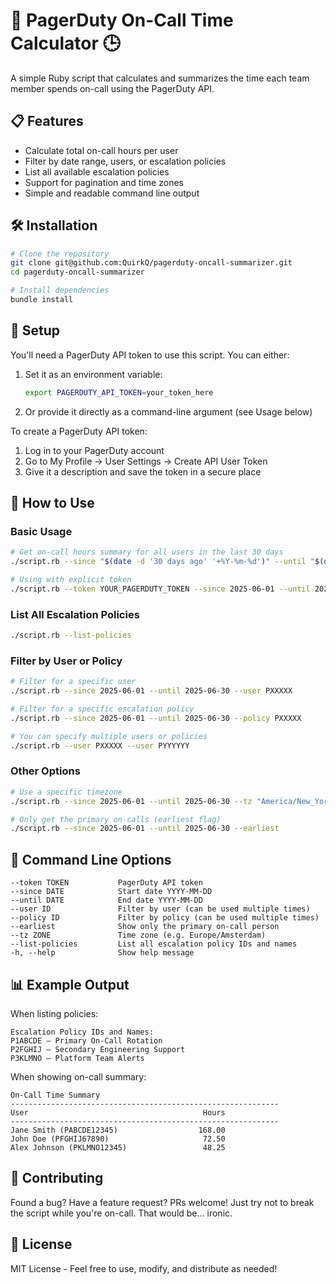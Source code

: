 # 🚨 PagerDuty On-Call Time Calculator 🕒

A simple Ruby script that calculates and summarizes the time each team member spends on-call using the PagerDuty API.

## 📋 Features

- Calculate total on-call hours per user
- Filter by date range, users, or escalation policies
- List all available escalation policies
- Support for pagination and time zones
- Simple and readable command line output

## 🛠️ Installation

```bash
# Clone the repository
git clone git@github.com:QuirkQ/pagerduty-oncall-summarizer.git
cd pagerduty-oncall-summarizer

# Install dependencies
bundle install
```

## 🔑 Setup

You'll need a PagerDuty API token to use this script. You can either:

1. Set it as an environment variable:
   ```bash
   export PAGERDUTY_API_TOKEN=your_token_here
   ```

2. Or provide it directly as a command-line argument (see Usage below)

To create a PagerDuty API token:
1. Log in to your PagerDuty account
2. Go to My Profile → User Settings → Create API User Token
3. Give it a description and save the token in a secure place

## 🚀 How to Use

### Basic Usage

```bash
# Get on-call hours summary for all users in the last 30 days
./script.rb --since "$(date -d '30 days ago' '+%Y-%m-%d')" --until "$(date '+%Y-%m-%d')"

# Using with explicit token
./script.rb --token YOUR_PAGERDUTY_TOKEN --since 2025-06-01 --until 2025-06-30
```

### List All Escalation Policies

```bash
./script.rb --list-policies
```

### Filter by User or Policy

```bash
# Filter for a specific user
./script.rb --since 2025-06-01 --until 2025-06-30 --user PXXXXX

# Filter for a specific escalation policy
./script.rb --since 2025-06-01 --until 2025-06-30 --policy PXXXXX

# You can specify multiple users or policies
./script.rb --user PXXXXX --user PYYYYYY
```

### Other Options

```bash
# Use a specific timezone
./script.rb --since 2025-06-01 --until 2025-06-30 --tz "America/New_York"

# Only get the primary on-calls (earliest flag)
./script.rb --since 2025-06-01 --until 2025-06-30 --earliest
```

## 📝 Command Line Options

```
--token TOKEN           PagerDuty API token
--since DATE            Start date YYYY-MM-DD
--until DATE            End date YYYY-MM-DD
--user ID               Filter by user (can be used multiple times)
--policy ID             Filter by policy (can be used multiple times)
--earliest              Show only the primary on-call person
--tz ZONE               Time zone (e.g. Europe/Amsterdam)
--list-policies         List all escalation policy IDs and names
-h, --help              Show help message
```

## 📊 Example Output

When listing policies:
```
Escalation Policy IDs and Names:
P1ABCDE — Primary On-Call Rotation
P2FGHIJ — Secondary Engineering Support
P3KLMNO — Platform Team Alerts
```

When showing on-call summary:
```
On-Call Time Summary
------------------------------------------------------------
User                                       Hours
------------------------------------------------------------
Jane Smith (PABCDE12345)                  168.00
John Doe (PFGHIJ67890)                     72.50
Alex Johnson (PKLMNO12345)                 48.25
```

## 🤔 Contributing

Found a bug? Have a feature request? PRs welcome! Just try not to break the script while you're on-call. That would be... ironic.

## 📜 License

MIT License - Feel free to use, modify, and distribute as needed!
